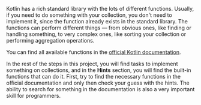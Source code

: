 Kotlin has a rich standard library with the lots of different functions. 
Usually, if you need to do something with your collection, you don't need to implement it, since the 
function already exists in the standard library. The functions can perform different things — 
from obvious ones, like finding or handling something, to very complex ones, like sorting your collection or performing aggregation operations.

You can find all available functions in the [official Kotlin documentation](https://kotlinlang.org/api/latest/jvm/stdlib/kotlin.collections/).

In the rest of the steps in this project, you will find tasks to implement something on collections, and
in the **Hints** section, you will find the built-in functions that can do it. First, try to find the necessary functions in the official documentation and only then check your guess with the hints.
The ability to search for something in the documentation is also a very important skill for programmers.
